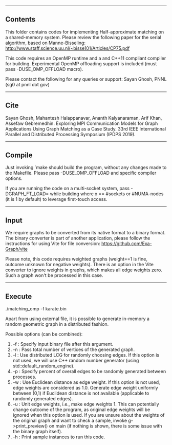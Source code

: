 --------
Contents
--------
This folder contains codes for implementing Half-approximate
matching on a shared-memory system. Please review the following 
paper for the serial algorithm, based on Manne-Bisseling: 
http://www.staff.science.uu.nl/~bisse101/Articles/CP75.pdf

This code requires an OpenMP runtime and a and C++11 compliant 
compiler for building. Experimental OpenMP offloading support is 
included (must pass -DUSE_OMP_OFFLOAD macro).

Please contact the following for any queries or support:
Sayan Ghosh, PNNL (sg0 at pnnl dot gov)

-----
Cite
-----
Sayan Ghosh, Mahantesh Halappanavar, Ananth Kalyanaraman, Arif Khan, Assefaw Gebremedhin. 
Exploring MPI Communication Models for Graph Applications Using Graph Matching as a Case Study.
33rd IEEE International Parallel and Distributed Processing Symposium (IPDPS 2019).

-------
Compile
-------
Just invoking `make should build the program, without any
changes made to the Makefile. Please pass -DUSE_OMP_OFFLOAD
and specific compiler options.

If you are running the code on a multi-socket system, pass
-DGRAPH_FT_LOAD=<x> while building where x == #sockets or 
#NUMA-nodes (it is 1 by default) to leverage first-touch access.

-----
Input
-----
We require graphs to be converted from its native format to a binary format.
The binary converter is part of another application, please follow the 
instructions for using Vite for file conversion: https://github.com/Exa-Graph/vite

Please note, this code requires weighted graphs (weight==1 is fine, outcome unknown 
for negative weights). There is an option in the Vite converter to ignore weights in 
graphs, which makes all edge weights zero. Such a graph won't be processed in
this case.

-------
Execute
-------
./matching_omp -f karate.bin

Apart from using external file, it is possible to generate
in-memory a random geometric graph in a distributed fashion.

Possible options (can be combined):

1. -f <bin-file>   : Specify input binary file after this argument. 
2. -n <vertices>   : Pass total number of vertices of the generated graph.
3. -l              : Use distributed LCG for randomly choosing edges. If this option 
                     is not used, we will use C++ random number generator (using 
                     std::default_random_engine).
4. -p <percent>    : Specify percent of overall edges to be randomly generated between
                     processes.
5. -w              : Use Euclidean distance as edge weight. If this option is not used,
                     edge weights are considered as 1.0. Generate edge weight uniformly 
                     between (0,1) if Euclidean distance is not available (applicable to 
                     randomly generated edges).  
6. -u              : Unit edge weights, i.e., make edge weights 1. This can potentially 
                     change outcome of the program, as original edge weights will be 
                     ignored when this option is used. If you are unsure about the weights
                     of the original graph and want to check a sample, invoke 
                     g->print_preview() on main (if nothing is shown, there is some issue 
                     with the binary graph itself). 
7. -h              : Print sample instances to run this code.                
